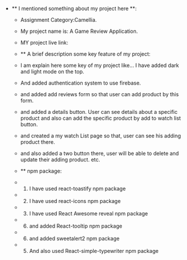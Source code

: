 - ** I mentioned something about my project here **:
  - Assignment Category:Camellia.
  - My project name is: A Game Review Application.
  - MY project live link: 

  - ** A brief description some key feature of my project:
  - I am explain here some key of my project like... I have added dark and light mode on the top.
  - And added authentication system to use firebase.
  - and added add reviews form so that user can add product by this form.
  - and added a details button. User can see details about a specific product and also can add  the specific product by add to watch list button.
  - and created a my watch List page so that, user can see his adding product there.
  - and also added a two button there, user will be able to delete and update their adding product. etc.

  - ** npm package:
  - 1. I have used react-toastify npm package
  - 2. I have used react-icons npm package
  - 3. I have used React Awesome reveal npm package
  - 6. and added React-tooltip npm package
  - 6. and added sweetalert2 npm package
  - 5. And also used React-simple-typewriter npm package



